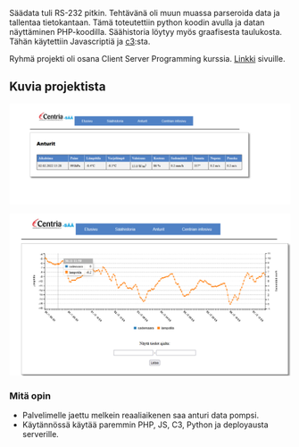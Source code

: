 
Säädata tuli RS-232 pitkin. Tehtävänä oli muun muassa parseroida data ja tallentaa tietokantaan.
Tämä toteutettiin python koodin avulla ja datan näyttäminen PHP-koodilla.
Säähistoria löytyy myös graafisesta taulukosta. Tähän käytettiin Javascriptiä ja [c3](https://c3js.org/):sta.


Ryhmä projekti oli osana Client Server Programming kurssia.
[Linkki](http://secret.cop.fi/asema/anturit.php) sivuille.

## Kuvia projektista

![Sää data kuva](kuva.PNG)

![Sää data kuva](kuva2.PNG)

### Mitä opin

- Palvelimelle jaettu melkein reaaliaikenen saa anturi data pompsi.
- Käytännössä käytää paremmin PHP, JS, C3, Python ja deployausta serverille. 
